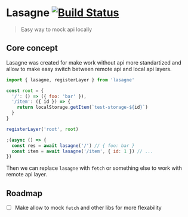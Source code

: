 # Lasagne [![Build Status](https://travis-ci.org/lamartire/lasagne.svg?branch=master)](https://travis-ci.org/lamartire/lasagne)

> Easy way to mock api locally

## Core concept

Lasagne was created for make work without api more standartized and allow to make easy switch
between remote api and local api layers.

```js
import { lasagne, registerLayer } from 'lasagne'

const root = {
  '/': () => ({ foo: 'bar' }),
  '/item': ({ id }) => {
    return localStorage.getItem(`test-storage-${id}`)
  }
}

registerLayer('root', root)

;(async () => {
  const res = await lasagne('/') // { foo: bar }
  const item = await lasagne('/item', { id: 1 }) // ...
})
```

Then we can replace `lasagne` with `fetch` or something else to work with remote api layer.

## Roadmap

- [ ] Make allow to mock `fetch` and other libs for more flexability
